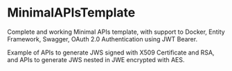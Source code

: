 # MinimalAPIsTemplate
Complete and working Minimal APIs template, with support to Docker, Entity Framework, Swagger, OAuth 2.0 Authentication using JWT Bearer.  

Example of APIs to generate JWS signed with X509 Certificate and RSA, and APIs to generate JWS nested in JWE encrypted with AES.

